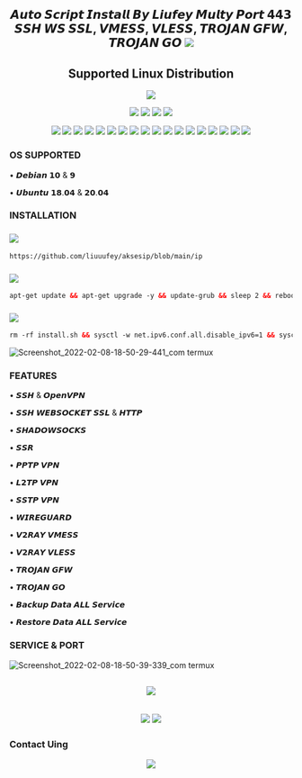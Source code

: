 <h2 align="center">
𝘼𝙪𝙩𝙤 𝙎𝙘𝙧𝙞𝙥𝙩 𝙄𝙣𝙨𝙩𝙖𝙡𝙡 𝘽𝙮 𝙇𝙞𝙪𝙛𝙚𝙮
𝙈𝙪𝙡𝙩𝙮 𝙋𝙤𝙧𝙩 𝟰𝟰𝟯
𝙎𝙎𝙃 𝙒𝙎 𝙎𝙎𝙇, 𝙑𝙈𝙀𝙎𝙎, 𝙑𝙇𝙀𝙎𝙎, 𝙏𝙍𝙊𝙅𝘼𝙉 𝙂𝙁𝙒, 𝙏𝙍𝙊𝙅𝘼𝙉 𝙂𝙊
<img src="https://img.shields.io/badge/Version-2.0.0-blue.svg"></h2>

</p> 
<h2 align="center"> Supported Linux Distribution</h2>
<p align="center"><img src="https://d33wubrfki0l68.cloudfront.net/5911c43be3b1da526ed609e9c55783d9d0f6b066/9858b/assets/img/debian-ubuntu-hover.png"></p> 
<p align="center"><img src="https://img.shields.io/static/v1?style=for-the-badge&logo=debian&label=Debian%209&message=Stretch&color=purple"> <img src="https://img.shields.io/static/v1?style=for-the-badge&logo=debian&label=Debian%2010&message=Buster&color=purple">  <img src="https://img.shields.io/static/v1?style=for-the-badge&logo=ubuntu&label=Ubuntu%2018&message=Lts&color=red"> <img src="https://img.shields.io/static/v1?style=for-the-badge&logo=ubuntu&label=Ubuntu%2020&message=Lts&color=red">
</p>

<p align="center"><img src="https://img.shields.io/badge/Service-SSH_Websocket-success.svg">  <img src= "https://img.shields.io/badge/Service-SSTP_VPN-success.svg">  <img src= "https://img.shields.io/badge/Service-L2TP_VPN-success.svg">  <img src= "https://img.shields.io/badge/Service-PPTP_VPN-success.svg"> <img src="https://img.shields.io/badge/Service-SSH_OpenSSH-success.svg">  <img src="https://img.shields.io/badge/Service-SSH_Dropbear-success.svg">  <img src="https://img.shields.io/badge/Service-BadVPN-success.svg">  <img src="https://img.shields.io/badge/Service-Stunnel-success.svg">  <img src="https://img.shields.io/badge/Service-OpenVPN-success.svg">  <img src="https://img.shields.io/badge/Service-Squid3-success.svg">  <img   src="https://img.shields.io/badge/Service-Webmin-success.svg">  <img
src="https://img.shields.io/badge/Service-V2RAY_vmess-success.svg"> <img
src="https://img.shields.io/badge/Service-V2RAY_vless-success.svg"> <img src= "https://img.shields.io/badge/Service-SSR-success.svg">  <img src="https://img.shields.io/badge/Service-Trojan_GFW-success.svg">  <img src="https://img.shields.io/badge/Service-Trojan_Go-success.svg"> <img src="https://img.shields.io/badge/Service-WireGuard-success.svg">  <img src= "https://img.shields.io/badge/Service-Shadowsocks-success.svg">  

### OS SUPPORTED

• 𝘿𝙚𝙗𝙞𝙖𝙣 𝟭𝟬 & 𝟵

• 𝙐𝙗𝙪𝙣𝙩𝙪 𝟭𝟴.𝟬𝟰 & 𝟮𝟬.𝟬𝟰

### INSTALLATION

###  <img src="https://img.shields.io/badge/Akses-IP%20-green"> 
```html
https://github.com/liuuufey/aksesip/blob/main/ip
```

###  <img src="https://img.shields.io/badge/Gas-Update%20-green"> 
```html
apt-get update && apt-get upgrade -y && update-grub && sleep 2 && reboot
```
  
###  <img src="https://img.shields.io/badge/Gas-keunnnn%20-green">
```html
rm -rf install.sh && sysctl -w net.ipv6.conf.all.disable_ipv6=1 && sysctl -w net.ipv6.conf.default.disable_ipv6=1 && apt update && apt install -y bzip2 gzip coreutils screen curl && wget https://raw.githubusercontent.com/liuuufey/jhoy/main/install.sh && chmod +x install.sh && screen -S install ./install.sh
```

![Screenshot_2022-02-08-18-50-29-441_com termux](https://user-images.githubusercontent.com/89542179/152983823-f4762150-6443-472b-aa7a-41fb643dcbd3.jpg)

### FEATURES

• 𝙎𝙎𝙃 & 𝙊𝙥𝙚𝙣𝙑𝙋𝙉

• 𝙎𝙎𝙃 𝙒𝙀𝘽𝙎𝙊𝘾𝙆𝙀𝙏 𝙎𝙎𝙇 & 𝙃𝙏𝙏𝙋

• 𝙎𝙃𝘼𝘿𝙊𝙒𝙎𝙊𝘾𝙆𝙎

• 𝙎𝙎𝙍

• 𝙋𝙋𝙏𝙋 𝙑𝙋𝙉

• 𝙇𝟮𝙏𝙋 𝙑𝙋𝙉

• 𝙎𝙎𝙏𝙋 𝙑𝙋𝙉

• 𝙒𝙄𝙍𝙀𝙂𝙐𝘼𝙍𝘿

• 𝙑𝟮𝙍𝘼𝙔 𝙑𝙈𝙀𝙎𝙎 

• 𝙑𝟮𝙍𝘼𝙔 𝙑𝙇𝙀𝙎𝙎

• 𝙏𝙍𝙊𝙅𝘼𝙉 𝙂𝙁𝙒

• 𝙏𝙍𝙊𝙅𝘼𝙉 𝙂𝙊

• 𝘽𝙖𝙘𝙠𝙪𝙥 𝘿𝙖𝙩𝙖 𝘼𝙇𝙇 𝙎𝙚𝙧𝙫𝙞𝙘𝙚

• 𝙍𝙚𝙨𝙩𝙤𝙧𝙚 𝘿𝙖𝙩𝙖 𝘼𝙇𝙇 𝙎𝙚𝙧𝙫𝙞𝙘𝙚

### SERVICE & PORT

![Screenshot_2022-02-08-18-50-39-339_com termux](https://user-images.githubusercontent.com/89542179/152983336-41c738a3-ca7b-4e5c-aac2-f9830d035df1.jpg)

<h2 align="center">
<img src="https://img.shields.io/badge/Version-2.0.0-blue.svg"></h2>
<h2 align="center">  <img src="https://img.shields.io/badge/Dev/Main%20-black">            <img src="https://img.shields.io/badge/Jhoy Project-blue.svg"></h2>

### Contact Uing

<p align="center">
  <a href="https://t.me/liuuufey" target="_blank"><img src="https://img.shields.io/badge/Telegram-%40liuuufey_-red?style=for-the-badge&logo=telegram"></a>
</p>



